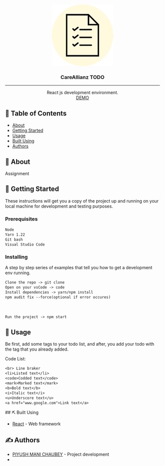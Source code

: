 <p align="center">
 <img width=200 src="./src/assets/logo.png" alt="Project logo">
</p>

<h3 align="center">CareAllianz TODO</h3>

<div align="center">



</div>

---

<p align="center">React js development environment.<br/>
<a href="https://heartfelt-puffpuff-3a17ec.netlify.app/#/">DEMO</a>
</p>

## 📝 Table of Contents

- [About](#about)
- [Getting Started](#getting_started)
- [Usage](#usage)
- [Built Using](#built_using)
- [Authors](#authors)

## 🧐 About <a name = "about"></a>

Assignment


## 🏁 Getting Started <a name = "getting_started"></a>

These instructions will get you a copy of the project up and running on your local machine for development and testing purposes.
### Prerequisites

```
Node 
Yarn 1.22
Git bash
Visual Studio Code
```

### Installing

A step by step series of examples that tell you how to get a development env running.

```
Clone the repo -> git clone
Open on your vsCode -> code 
Install dependencies -> yarn/npm install
npm audit fix --force(optional if error occures)



Run the project -> npm start
```
## 🎈 Usage <a name="usage"></a>

<p>
    Be first, add some tags to your todo list, and after, you add your todo with the tag that you already added.
</p>
<p>
    Code List:

    <br> Line braker
    <li>Listed text</li>
    <code>Codded text</code>
    <mark>Marked text</mark>
    <b>Bold text</b>
    <i>Italic text</i>
    <u>Underscore text</u>
    <a href="www.google.com">Link text</a>
</p>
## ⛏️ Built Using <a name = "built_using"></a>

- [React](https://pt-br.reactjs.org/) - Web framework

## ✍️ Authors <a name = "authors"></a>


- [PIYUSH MANI CHAUBEY](https://github.com/MANIPIYUSH) - Project development
- 